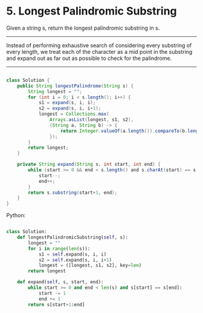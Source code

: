 # 5. Longest Palindromic Substring

Given a string s, return the longest palindromic substring in s.

---

Instead of performing exhaustive search of considering every substring of every
length, we treat each of the character as a mid point in the substring and
expand out as far out as possible to check for the palindrome.

---

```java

class Solution {
    public String longestPalindrome(String s) {
        String longest = "";
        for (int i = 0; i < s.length(); i++) {
            s1 = expand(s, i, i);
            s2 = expand(s, i, i+1);
            longest = Collections.max(
                Arrays.asList(longest, s1, s2),
                (String a, String b) -> {
                    return Integer.valueOf(a.length()).compareTo(b.length());
                });
        }
        return longest;
    }

    private String expand(String s, int start, int end) {
        while (start >= 0 && end < s.length() and s.charAt(start) == s.charAt(end)) {
            start--;
            end++;
        }
        return s.substring(start+1, end);
    }
}
```

Python:

```python

class Solution:
    def longestPalindromicSubstring(self, s):
        longest = ""
        for i in range(len(s)):
            s1 = self.expand(s, i, i)
            s2 = self.expand(s, i, i+1)
            longest = ([longest, s1, s2], key=len)
        return longest

    def expand(self, s, start, end):
        while start >= 0 and end < len(s) and s[start] == s[end]:
            start -= 1
            end += 1
        return s[start+1:end]
```
